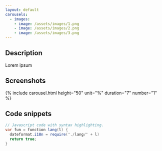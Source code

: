 ```yaml
---
layout: default
carousels:
  - images: 
    - image: /assets/images/1.png
    - image: /assets/images/2.png
    - image: /assets/images/3.png
---
```

<!-- -->

## Description

Lorem ipsum

## Screenshots
  
  {% include carousel.html height="50" unit="%" duration="7" number="1" %}

## Code snippets
<!-- js / r-->
```c#
// Javascript code with syntax highlighting.
var fun = function lang(l) {
  dateformat.i18n = require('./lang/' + l)
  return true;
}
```